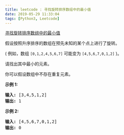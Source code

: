 ```yaml
---
title: leetcode : 寻找旋转排序数组中的最小值
date: 2019-05-29 11:33:04
tags: [Python3, Leetcode]
---
```


[寻找旋转排序数组中的最小值](https://leetcode-cn.com/problems/find-minimum-in-rotated-sorted-array/)

<p>假设按照升序排序的数组在预先未知的某个点上进行了旋转。</p>

<!-- more -->

<p>( 例如，数组&nbsp;<code>[0,1,2,4,5,6,7]</code> <strong> </strong>可能变为&nbsp;<code>[4,5,6,7,0,1,2]</code>&nbsp;)。</p>

<p>请找出其中最小的元素。</p>

<p>你可以假设数组中不存在重复元素。</p>

<p><strong>示例 1:</strong></p>

<pre><strong>输入:</strong> [3,4,5,1,2]
<strong>输出:</strong> 1</pre>

<p><strong>示例 2:</strong></p>

<pre><strong>输入:</strong> [4,5,6,7,0,1,2]
<strong>输出:</strong> 0</pre>

